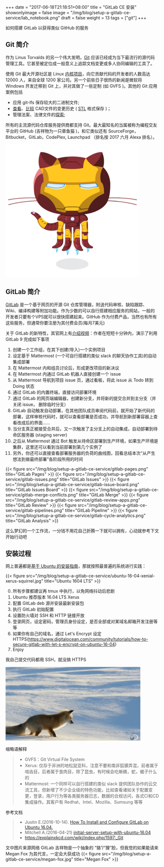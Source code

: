 +++
date = "2017-06-18T21:18:51+08:00"
title = "GitLab CE 安装"
showonlyimage = false
image = "/img/blog/setup-a-gitlab-ce-service/lab_notebook.png"
draft = false
weight = 13
tags = ["git"]
+++

如何搭建 GitLab 以获得类似 GitHub 的服务
<!--more-->

## Git 简介
作为 Linus Torvalds 的另一个伟大发明，[Git](https://en.wikipedia.org/wiki/Git) 应该已经成为当下最流行的源代码管理工具。它甚至被定位成一般意义上追踪文档变更或多人协同编辑的工具了。

使用 Git 最大开源社区是 Linux [内核项目](https://en.wikipedia.org/wiki/Linux_kernel)，向它贡献代码的开发者的人数高达 12000 人，来自全球 1200 家公司。另一个前些日子很热的新闻是微软将 Windows 开发迁移到 Git 上，并对其做了一些定制 (如 GVFS )。其他的 Git 应用案例包括

- 应用 git-lfs 保存较大的二进制文件;
- [查看](https://github.com/blog/1465-stl-file-viewing)、[比较](https://github.com/blog/1633-3d-file-diffs) CAD文件的变更历史 ( [STL](https://en.wikipedia.org/wiki/STL_(file_format)) 格式保存 )；
- 管理法案、法律文件的[探索](https://www.quora.com/Could-Git-be-used-to-track-bills-in-Congress);

所有的主流源代码仓库服务提供商都支持 Git。最大最知名的当属被称为编程交友平台的 GitHub (吉祥物为一只章鱼猫 )，和它类似还有 SourceForge，Bitbucket，GitLab，CodePlex, Launchpad （排名按 2017 六月 Alexa 排名）。

<img alt="GitHub Octocat" src="/img/blog/setup-a-gitlab-ce-service/ironcat.png" class="img-responsive">

## GitLab 简介
[GitLab](https://en.wikipedia.org/wiki/GitLab) 是一个基于网页的开源 Git 仓库管理器，附送代码审核、缺陷跟踪、Wiki、编译构建等附加功能。作为少数的可以自行搭建相应服务的网站，一般的开发者只要有个VPS就可以很快搭建起来。GitHub 作为付费产品，当然也有所有这些服务，但通常你要注册为其付费会员(每月7美元)

关于 GitLab 的新特性，其官网上有[介绍视频](https://youtu.be/PoBaY_rqeKA)：作者在短短十分钟内，演示了利用 GitLab 9 完成如下事项

1. 创建一个工作组，在其下创建(导入)一个实例项目
2. 设定基于 Mattermost (一个可自行搭建的类似 slack 的聊天协作工具)的自动集成部署
3. 在 Mattermost 内和组员讨论后，形成更改项目的新决议
4. 在 Mattermost 内通过 GitLab 机器人直接创建一个 issue
5. 从 Mattermost 导航到项目 issue 页，通过看板，将此 issue 从 Todo 转到 Doing 状态
6. 通过 GitLab 的内置终端，直接访问部署环境
7. 通过 GitLab 的网页端编辑器，创建新分支，并将新的提交合并到主分支（并关闭 issue， 删除临时分支）
8. GitLab 自动触发自动部署，在其他团队成员审阅代码前，就开始了新代码的部署，这样审核代码时，就可以查看部署是否成功，并导航到新部署容器上查看改成后的界面……
9. 当分支真正被接受合并后，又一次触发了主分支上的自动集成，自动部署到待命区服务器 (staging server)
10. 之后从 Mattermost 通过 Bot 触发从待命区部署到生产环境，如果生产环境是集群，这里还可以看到当前部署到第几个实例了
11. 另外，你还可以直接查看部署服务器的负荷的曲线图，回看总结本次“从产生想法到做最终部署”各阶段所用的时间

{{< figure src="/img/blog/setup-a-gitlab-ce-service/gitlab-pages.png" title="GitLab Pages" >}}
{{< figure src="/img/blog/setup-a-gitlab-ce-service/gitlab-issues.png" title="GitLab Issues" >}}
{{< figure src="/img/blog/setup-a-gitlab-ce-service/gitlab-issue-board.png" title="GitLab Issues Board" >}}
{{< figure src="/img/blog/setup-a-gitlab-ce-service/gitlab-merge-conflicts.png" title="GitLab Merge" >}}
{{< figure src="/img/blog/setup-a-gitlab-ce-service/gitlab-review-apps.png" title="GitLab Review" >}}
{{< figure src="/img/blog/setup-a-gitlab-ce-service/gitlab-pipelines.png" title="GitLab Pipeline" >}}
{{< figure src="/img/blog/setup-a-gitlab-ce-service/gitlab-cycle-analytics.png" title="GitLab Analysis" >}}

这么梦幻的一个工作流，一分钱不用花自己折腾一下就可以拥有，心动就参考下文开始行动吧

## 安装过程
网上普遍都是[基于 Ubuntu 的安装指南](https://www.digitalocean.com/community/tutorials/how-to-install-and-configure-gitlab-on-ubuntu-16-04)，那就按照最普遍的系统进行实践：

{{< figure src="/img/blog/setup-a-gitlab-ce-service/ubuntu-16-04-xenial-xerus-squirrel.jpg" title="Ubuntu 1604 LTS" >}}

0. 所有步骤都建议再 tmux 中执行，以免网络抖动后悲剧
1. Ubuntu 推荐版本 16.04 LTS Xerus
2. 配置 GitLab deb 源并安装最新安装包
3. 执行 GitLab 初始配置
4. 设置防火墙对 SSH 和 HTTP 链接开放
5. 登录网页，设定密码，管理员身份设定，是否全部或对某域名邮箱开发注册等等
6. 如果你有自己的域名，通过 Let's Encrypt 设定 HTTPS(https://www.digitalocean.com/community/tutorials/how-to-secure-gitlab-with-let-s-encrypt-on-ubuntu-16-04)
7. Enjoy

我自己提交代码都用 SSH，就没搞 HTTPS

<img alt="Welcome to GitLab" src="/img/blog/setup-a-gitlab-ce-service/fox-snow.gif" class="img-responsive">

缩略语解释

> - GVFS：Git Virtual File System
> - Xerus: 仅存于非洲的地松鼠亚科，注意不要和南非狐獴弄混，前者属于啮齿目，后者属于食肉目，除了昆虫，有时候会吃蜥蜴，蛇，蝎子什么的
> - Mattermost: 一个同样可以自行搭建的类似 slack 提供团队协作的云交流工具，但新增了不少企业级的特色功能，比如查看诸如关于配置变更，登录，用户行为等各类服务器日志，数据的合规访问，各式CI和CD集成操作。其客户有 Redhat、Intel、Mozilla、Sumsung 等等

参考文档

> - Justin E.(2016-10-14). [How To Install and Configure GitLab on Ubuntu 16.04.]( https://www.digitalocean.com/community/tutorials/how-to-install-and-configure-gitlab-on-ubuntu-16-04)
> - Mitchell A.(2016-04-21) [initial-server-setup-with-ubuntu-16.04]( https://www.digitalocean.com/community/tutorials/initial-server-setup-with-ubuntu-16-04)
> - https://explainxkcd.com/wiki/index.php/1597:_Git

文中图片来源网络
GitLab 吉祥物是一个抽象的 “貉”/“狸”脸，但我觉的如果能请来 Megan Fox 为其代言，一定会大获成功
{{< figure src="/img/blog/setup-a-gitlab-ce-service/megan-fox.jpg" title="Megan Fox" >}}
